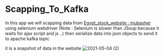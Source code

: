 # Scapping_To_Kafka

In this app we will scapping data from [Egypt_stock_website : mubasher]('https://www.mubasher.info/countries/eg/stock-prices') 
using selenium webdriver (Note : Selenium is slower than JSoup because it waits for ajax script and js ..) then serialize data into json objects to send it to apache kafka topic

it is a snapshot of data in the website 
![2021-05-04 (2)](https://user-images.githubusercontent.com/58120325/116986630-4b35f580-acce-11eb-941c-eeac219d2d6c.png)
